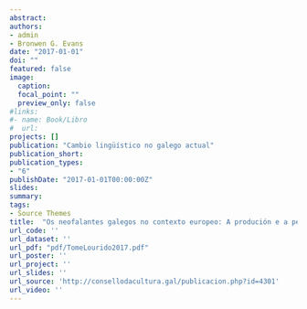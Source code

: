 ```yaml
---
abstract: 
authors:
- admin
- Bronwen G. Evans
date: "2017-01-01"
doi: ""
featured: false
image:
  caption: 
  focal_point: ""
  preview_only: false
#links:
#- name: Book/Libro
#  url: 
projects: []
publication: "Cambio lingüístico no galego actual"
publication_short:
publication_types:
- "6"
publishDate: "2017-01-01T00:00:00Z"
slides: 
summary: 
tags:
- Source Themes
title:  "Os neofalantes galegos no contexto europeo: A produción e a percepción da fala"
url_code: ''
url_dataset: ''
url_pdf: "pdf/TomeLourido2017.pdf"
url_poster: ''
url_project: ''
url_slides: ''
url_source: 'http://consellodacultura.gal/publicacion.php?id=4301'
url_video: ''
---
```


